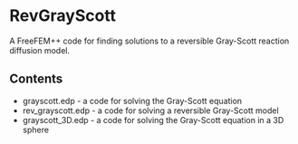 <h1>RevGrayScott</h1>
A FreeFEM++ code for finding solutions to a reversible Gray-Scott reaction diffusion model.

<h2>Contents</h2>
<ul>
  <li>grayscott.edp - a code for solving the Gray-Scott equation</li>
  <li>rev_grayscott.edp - a code for solving a reversible Gray-Scott model</li>
  <li>grayscott_3D.edp - a code for solving the Gray-Scott equation in a 3D sphere</li>
</ul>
